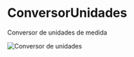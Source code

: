 # ConversorUnidades
Conversor de unidades de medida

![Conversor de unidades](https://github.com/FranJDG/ConversorUnidades/assets/79667066/2d137971-8868-4fd4-a7b5-251a2bd73a3f)
